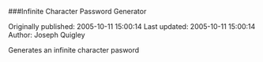 ###Infinite Character Password Generator

Originally published: 2005-10-11 15:00:14
Last updated: 2005-10-11 15:00:14
Author: Joseph Quigley

Generates an infinite character pasword